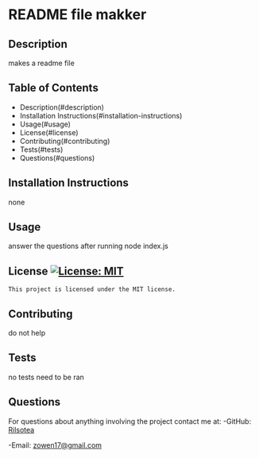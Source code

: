 # README file makker
    
## Description
makes a readme file
    
## Table of Contents

- Description(#description)
- Installation Instructions(#installation-instructions)
- Usage(#usage)
- License(#license)
- Contributing(#contributing)
- Tests(#tests)
- Questions(#questions)
    
## Installation Instructions
none
    
## Usage
answer the questions after running node index.js
    
## License [![License: MIT](https://img.shields.io/badge/License-MIT-yellow.svg)](https://opensource.org/licenses/MIT)
    This project is licensed under the MIT license.
    
## Contributing
do not help 
    
## Tests
no tests need to be ran
    
## Questions
For questions about anything involving the project contact me at:
-GitHub: [Rilsotea](https://github.com/Rilsotea)

-Email: zowen17@gmail.com